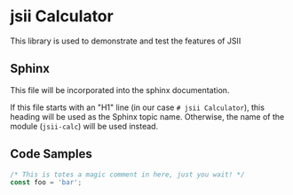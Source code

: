 # jsii Calculator

This library is used to demonstrate and test the features of JSII

## Sphinx

This file will be incorporated into the sphinx documentation.

If this file starts with an "H1" line (in our case `# jsii Calculator`), this
heading will be used as the Sphinx topic name. Otherwise, the name of the module
(`jsii-calc`) will be used instead.

## Code Samples

```ts
/* This is totes a magic comment in here, just you wait! */
const foo = 'bar';
```
